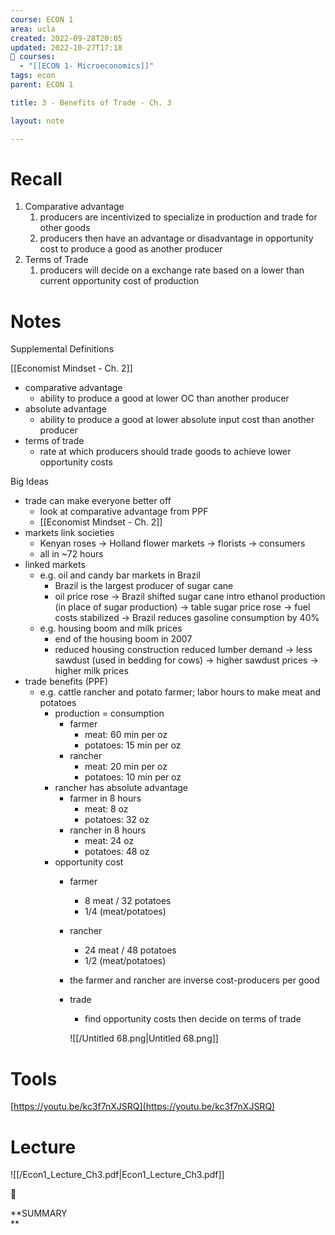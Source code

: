 ```yaml
---
course: ECON 1
area: ucla
created: 2022-09-28T20:05
updated: 2022-10-27T17:18
📕 courses:
  - "[[ECON 1- Microeconomics]]"
tags: econ
parent: ECON 1

title: 3 - Benefits of Trade - Ch. 3

layout: note

---
```

# Recall

1. Comparative advantage
    1. producers are incentivized to specialize in production and trade for other goods
    2. producers then have an advantage or disadvantage in opportunity cost to produce a good as another producer
2. Terms of Trade
    1. producers will decide on a exchange rate based on a lower than current opportunity cost of production

# Notes

Supplemental Definitions

[[Economist Mindset - Ch. 2]]

- comparative advantage
    - ability to produce a good at lower OC than another producer
- absolute advantage
    - ability to produce a good at lower absolute input cost than another producer
- terms of trade
    - rate at which producers should trade goods to achieve lower opportunity costs

Big Ideas

- trade can make everyone better off
    - look at comparative advantage from PPF
    - [[Economist Mindset - Ch. 2]]
- markets link societies
    - Kenyan roses → Holland flower markets → florists → consumers
    - all in ~72 hours
- linked markets
    - e.g. oil and candy bar markets in Brazil
        - Brazil is the largest producer of sugar cane
        - oil price rose → Brazil shifted sugar cane intro ethanol production (in place of sugar production) → table sugar price rose → fuel costs stabilized → Brazil reduces gasoline consumption by 40%
    - e.g. housing boom and milk prices
        - end of the housing boom in 2007
        - reduced housing construction reduced lumber demand → less sawdust (used in bedding for cows) → higher sawdust prices → higher milk prices
- trade benefits (PPF)
    - e.g. cattle rancher and potato farmer; labor hours to make meat and potatoes
        - production = consumption
            - farmer
                - meat: 60 min per oz
                - potatoes: 15 min per oz
            - rancher
                - meat: 20 min per oz
                - potatoes: 10 min per oz
        - rancher has absolute advantage
            - farmer in 8 hours
                - meat: 8 oz
                - potatoes: 32 oz
            - rancher in 8 hours
                - meat: 24 oz
                - potatoes: 48 oz
        - opportunity cost
            - farmer
                - 8 meat / 32 potatoes
                - 1/4 (meat/potatoes)
            - rancher
                - 24 meat / 48 potatoes
                - 1/2 (meat/potatoes)
            - the farmer and rancher are inverse cost-producers per good
            - trade
                
                - find opportunity costs then decide on terms of trade
                
                ![[/Untitled 68.png|Untitled 68.png]]
                

# Tools

[https://youtu.be/kc3f7nXJSRQ](https://youtu.be/kc3f7nXJSRQ)

# Lecture

![[/Econ1_Lecture_Ch3.pdf|Econ1_Lecture_Ch3.pdf]]

📌

**SUMMARY  
**
